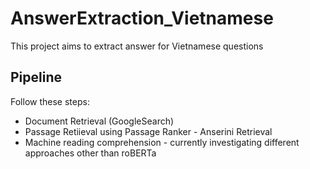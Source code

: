 # AnswerExtraction_Vietnamese

This project aims to extract answer for Vietnamese questions

## Pipeline

Follow these steps:

- Document Retrieval (GoogleSearch)
- Passage Retiieval using Passage Ranker - Anserini Retrieval
- Machine reading comprehension - currently investigating different approaches other than roBERTa
